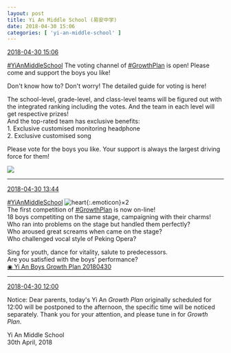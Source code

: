 ```yaml
---
layout: post
title: Yi An Middle School (易安中学)
date: 2018-04-30 15:06
categories: [ 'yi-an-middle-school' ]
---
```


<div class="weibo-info">
  <a href="https://weibo.com/6074218720/Geu3l3DVs">2018-04-30 15:06</a>
</div>

[#YiAnMiddleSchool](https://weibo.com/p/100808e5c67e0668537d4caddefd946dcff208/super_index) The voting channel of [#GrowthPlan](https://weibo.com/p/100808fe7264e4339c41df171df3260846e152) is open! Please come and support the boys you like!

<!-- more -->

Don't know how to? Don't worry! The detailed guide for voting is here!

The school-level, grade-level, and class-level teams will be figured out with the integrated ranking including the votes. And the team in each level will get respective prizes!  
And the top-rated team has exclusive benefits:  
1\. Exclusive customised monitoring headphone  
2\. Exclusive customised song  

Please vote for the boys you like. Your support is always the largest driving force for them!

<a href="http://wx4.sinaimg.cn/mw690/006D4NLGgy1fqup5halbhj30hs3qq1ha.jpg">
  <img class="weibo-pic-preview" src="http://wx4.sinaimg.cn/orj360/006D4NLGgy1fqup5halbhj30hs3qq1ha.jpg" />
</a>

---

<div class="weibo-info">
  <a href="https://weibo.com/6074218720/GetvS3OHl">2018-04-30 13:44</a>
</div>

[#YiAnMiddleSchool](https://weibo.com/p/100808e5c67e0668537d4caddefd946dcff208/super_index) ![heart](https://img.t.sinajs.cn/t4/appstyle/expression/ext/normal/8a/2018new_xin_org.png){:.emoticon}×2  
The first competition of [#GrowthPlan](https://weibo.com/p/100808fe7264e4339c41df171df3260846e152) is now on-line!  
18 boys competiting on the same stage, campaigning with their charms!  
Who ran into problems on the stage but handled them perfectly?  
Who aroused great screams when came on the stage?  
Who challenged vocal style of Peking Opera?

Sing for youth, dance for vitality, salute to predecessors.  
Are you satisfied with the boys' performance?  
[◉ Yi An Boys Growth Plan 20180430](https://www.mgtv.com/b/323322/4372863.html)

---

<div class="weibo-info">
  <a href="https://weibo.com/6074218720/GesPUy6jD">2018-04-30 12:00</a>
</div>

Notice:
Dear parents, today's Yi An *Growth Plan* originally scheduled for 12:00 will be postponed to the afternoon, the specific time will be noticed separately. Thank you for your attention, and please tune in for *Growth Plan*.

Yi An Middle School  
30th April, 2018

